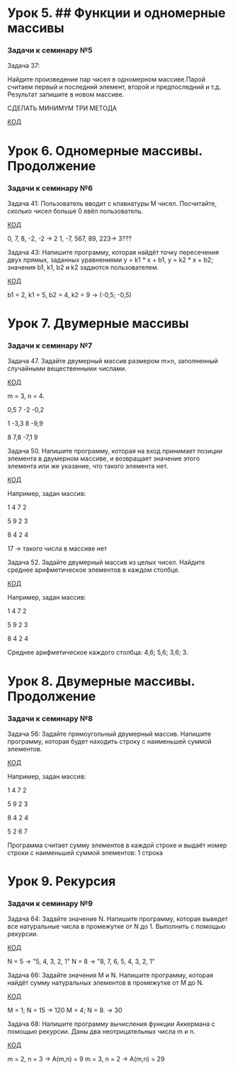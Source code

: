 # Урок 5. ## Функции и одномерные массивы

### Задачи к семинару №5
Задача 37: 

Найдите произведение пар чисел в одномерном массиве.Парой считаем первый и последний элемент, второй и предпоследний и т.д. 
Результат запишите в новом массиве.

СДЕЛАТЬ МИНИМУМ ТРИ МЕТОДА

[КОД](HW5/Program.cs)

# Урок 6. Одномерные массивы. Продолжение

### Задачи к семинару №6

Задача 41: Пользователь вводит с клавиатуры M чисел. Посчитайте, сколько чисел больше 0 ввёл пользователь.

[КОД](Tusk41/Program.cs)

0, 7, 8, -2, -2 -> 2
1, -7, 567, 89, 223-> 3???

Задача 43: Напишите программу, которая найдёт точку пересечения двух прямых, заданных уравнениями y = k1 * x + b1, y = k2 * x + b2; значения b1, k1, b2 и k2 задаются пользователем.

[КОД](Tusk43/Program.cs)

b1 = 2, k1 = 5, b2 = 4, k2 = 9 -> (-0,5; -0,5)

# Урок 7. Двумерные массивы

### Задачи к семинару №7

Задача 47. Задайте двумерный массив размером m×n, заполненный случайными вещественными числами.

[КОД](Tusk47/Program.cs)

m = 3, n = 4.

0,5 7 -2 -0,2

1 -3,3 8 -9,9

8 7,8 -7,1 9

Задача 50. Напишите программу, которая на вход принимает позиции элемента в двумерном массиве, и возвращает значение этого элемента или же указание, что такого элемента нет.

[КОД](Tusk50/Program.cs)

Например, задан массив:

1 4 7 2

5 9 2 3

8 4 2 4

17 -> такого числа в массиве нет

Задача 52. Задайте двумерный массив из целых чисел. Найдите среднее арифметическое элементов в каждом столбце.

[КОД](Tusk52/Program.cs)

Например, задан массив:

1 4 7 2

5 9 2 3

8 4 2 4

Среднее арифметическое каждого столбца: 4,6; 5,6; 3,6; 3.

# Урок 8. Двумерные массивы. Продолжение

### Задачи к семинару №8

Задача 56: Задайте прямоугольный двумерный массив. Напишите программу, которая будет находить строку с наименьшей суммой элементов.

[КОД](Tusk56/Program.cs)

Например, задан массив:

1 4 7 2

5 9 2 3

8 4 2 4

5 2 6 7

Программа считает сумму элементов в каждой строке и выдаёт номер строки с наименьшей суммой элементов: 1 строка

# Урок 9. Рекурсия

### Задачи к семинару №9

Задача 64: Задайте значение N. Напишите программу, которая выведет все натуральные числа в промежутке от N до 1. Выполнить с помощью рекурсии.

[КОД](Tusk5/Program.cs)


N = 5 -> "5, 4, 3, 2, 1"
N = 8 -> "8, 7, 6, 5, 4, 3, 2, 1"

Задача 66: Задайте значения M и N. Напишите программу, которая найдёт сумму натуральных элементов в промежутке от M до N.

[КОД](Tusk5/Program.cs)


M = 1; N = 15 -> 120
M = 4; N = 8. -> 30

Задача 68: Напишите программу вычисления функции Аккермана с помощью рекурсии. Даны два неотрицательных числа m и n.

[КОД](Tusk68/Program.cs)


m = 2, n = 3 -> A(m,n) = 9
m = 3, n = 2 -> A(m,n) = 29